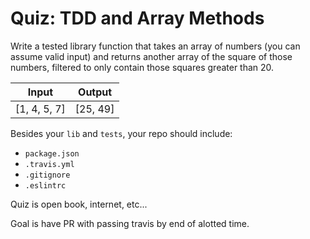 # Quiz: TDD and Array Methods

Write a tested library function that takes an array of numbers (you can assume valid input)
and returns another array of the square of those numbers, filtered to only contain those squares
greater than 20.

Input | Output
---|---
[1, 4, 5, 7] | [25, 49]

Besides your `lib` and `tests`, your repo should include:
* `package.json`
* `.travis.yml`
* `.gitignore`
* `.eslintrc`

Quiz is open book, internet, etc...

Goal is have PR with passing travis by end of alotted time.

